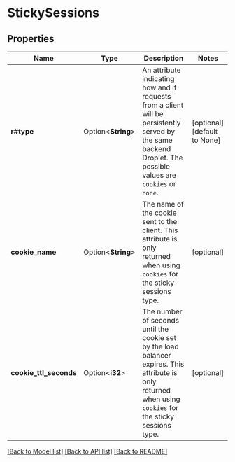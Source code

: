 # StickySessions

## Properties

Name | Type | Description | Notes
------------ | ------------- | ------------- | -------------
**r#type** | Option<**String**> | An attribute indicating how and if requests from a client will be persistently served by the same backend Droplet. The possible values are `cookies` or `none`. | [optional][default to None]
**cookie_name** | Option<**String**> | The name of the cookie sent to the client. This attribute is only returned when using `cookies` for the sticky sessions type. | [optional]
**cookie_ttl_seconds** | Option<**i32**> | The number of seconds until the cookie set by the load balancer expires. This attribute is only returned when using `cookies` for the sticky sessions type. | [optional]

[[Back to Model list]](../README.md#documentation-for-models) [[Back to API list]](../README.md#documentation-for-api-endpoints) [[Back to README]](../README.md)


